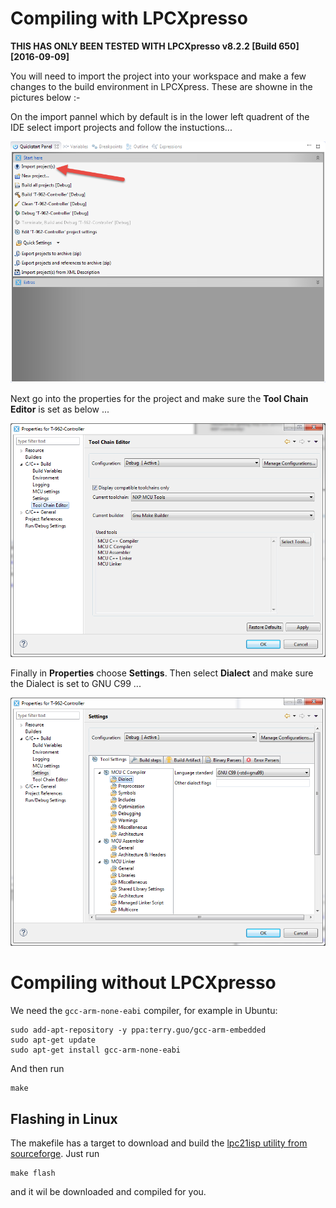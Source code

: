 # Compiling with LPCXpresso

__THIS HAS ONLY BEEN TESTED WITH LPCXpresso v8.2.2 [Build 650] [2016-09-09]__

You will need to import the project into your workspace and make a few changes to the build environment in LPCXpress. These are showne in the pictures below :-

On the import pannel which by default is in the lower left quadrent of the IDE select import projects and follow the instuctions...

![Import Panel](/doc_img/import.png)

Next go into the properties for the project and make sure the __Tool Chain Editor__ is set as below ...

![Tool Chain Editor](/doc_img/toolchain.png)

Finally in __Properties__ choose __Settings__. Then select __Dialect__ and make sure the Dialect is set to GNU C99 ...

![SETTINGS DIALECT](/doc_img/dialect.png)


# Compiling without LPCXpresso

We need the `gcc-arm-none-eabi` compiler, for example in Ubuntu:

```
sudo add-apt-repository -y ppa:terry.guo/gcc-arm-embedded
sudo apt-get update
sudo apt-get install gcc-arm-none-eabi
```

And then run

```
make
```

## Flashing in Linux

The makefile has a target to download and build the [lpc21isp utility from sourceforge](http://sourceforge.net/projects/lpc21isp/). Just run

```
make flash
```
and it wil be downloaded and compiled for you.
